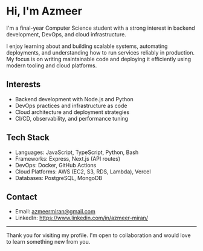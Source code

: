 # Hi, I'm Azmeer

I'm a final-year Computer Science student with a strong interest in backend development, DevOps, and cloud infrastructure.

I enjoy learning about and building scalable systems, automating deployments, and understanding how to run services reliably in production. My focus is on writing maintainable code and deploying it efficiently using modern tooling and cloud platforms.

## Interests

- Backend development with Node.js and Python
- DevOps practices and infrastructure as code
- Cloud architecture and deployment strategies
- CI/CD, observability, and performance tuning

## Tech Stack

- Languages: JavaScript, TypeScript, Python, Bash
- Frameworks: Express, Next.js (API routes)
- DevOps: Docker, GitHub Actions
- Cloud Platforms: AWS (EC2, S3, RDS, Lambda), Vercel
- Databases: PostgreSQL, MongoDB

## Contact

- Email: azmeermiran@gmail.com
- LinkedIn: https://www.linkedin.com/in/azmeer-miran/

---

Thank you for visiting my profile. I'm open to collaboration and would love to learn something new from you.

